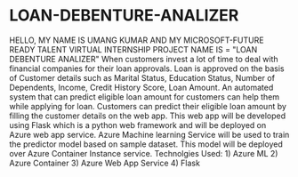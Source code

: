 # LOAN-DEBENTURE-ANALIZER
HELLO, MY NAME IS UMANG KUMAR AND MY MICROSOFT-FUTURE READY TALENT VIRTUAL INTERNSHIP PROJECT NAME IS = "LOAN DEBENTURE ANALIZER"   When customers invest a lot of time to deal with financial companies for their loan approvals. Loan is approved on the basis of Customer details such as Marital Status, Education Status, Number of Dependents, Income, Credit History Score, Loan Amount. An automated system that can predict eligible loan amount for customers can help them while applying for loan.  Customers can predict their eligible loan amount by filling the customer details on the web app. This web app will be developed using Flask which is a python web framework and will be deployed on Azure web app service. Azure Machine learning Service will be used to train the predictor model based on sample dataset. This model will be deployed over Azure Container Instance service.  Technolgies Used: 1) Azure ML 2) Azure Container 3) Azure Web App Service 4) Flask
